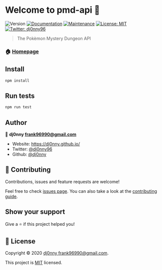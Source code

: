 # Welcome to pmd-api 👋
![Version](https://img.shields.io/badge/version-0.0.1-blue.svg?cacheSeconds=2592000)
[![Documentation](https://img.shields.io/badge/documentation-yes-brightgreen.svg)](https://github.com/dj0nny/pmd-api#readme)
[![Maintenance](https://img.shields.io/badge/Maintained%3F-yes-green.svg)](https://github.com/dj0nny/pmd-api/graphs/commit-activity)
[![License: MIT](https://img.shields.io/github/license/dj0nny/pmd-api)](https://github.com/dj0nny/pmd-api/blob/master/LICENSE)
[![Twitter: dj0nny96](https://img.shields.io/twitter/follow/dj0nny96.svg?style=social)](https://twitter.com/dj0nny96)

> The Pokèmon Mystery Dungeon API

### 🏠 [Homepage](https://github.com/dj0nny/pmd-api#readme)

## Install

```sh
npm install
```

## Run tests

```sh
npm run test
```

## Author

👤 **dj0nny <frank96990@gmail.com>**

* Website: https://dj0nny.github.io/
* Twitter: [@dj0nny96](https://twitter.com/dj0nny96)
* Github: [@dj0nny](https://github.com/dj0nny)

## 🤝 Contributing

Contributions, issues and feature requests are welcome!

Feel free to check [issues page](https://github.com/dj0nny/pmd-api/issues). You can also take a look at the [contributing guide](https://github.com/dj0nny/pmd-api/blob/master/CONTRIBUTING.md).

## Show your support

Give a ⭐️ if this project helped you!


## 📝 License

Copyright © 2020 [dj0nny <frank96990@gmail.com>](https://github.com/dj0nny).

This project is [MIT](https://github.com/dj0nny/pmd-api/blob/master/LICENSE) licensed.